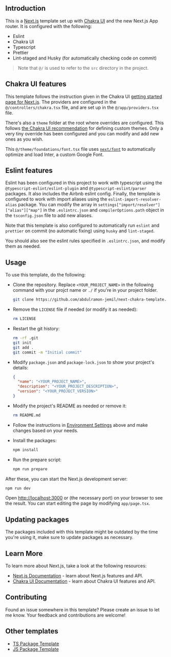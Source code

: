 ## Introduction

This is a [Next.js](https://nextjs.org/) template set up with [Chakra
UI](https://chakra-ui.com/) and the new Next.js App router. It is configured
with the following:

- Eslint
- Chakra UI
- Typescript
- Prettier
- Lint-staged and Husky (for automatically checking code on commit)

> Note that `@/` is used to refer to the `src` directory in the project.

## Chakra UI features

This template follows the instruction given in the Chakra UI [getting started
page for Next.js](https://chakra-ui.com/getting-started/nextjs-guide). The
providers are configured in the `@/controllers/chakra.tsx` file, and are set up
in the `@/app/providers.tsx` file.

There's also a `theme` folder at the root where overrides are configured. This
follows [the Chakra UI
recommendation](https://chakra-ui.com/docs/styled-system/customize-theme#scaling-out-your-project)
for defining custom themes. Only a very tiny override has been configured and
you can modify and add new ones as you wish.

This `@/theme/foundations/font.tsx` file uses
[`next/font`](https://nextjs.org/docs/basic-features/font-optimization) to
automatically optimize and load Inter, a custom Google Font.

## Eslint features

Eslint has been configured in this project to work with typescript using the
`@typescript-eslint/eslint-plugin` and `@typescript-eslint/parser` packages. It
also includes the Airbnb eslint config. Finally, the template is configured to
work with import aliases using the `eslint-import-resolver-alias` package. You
can modify the array in `settings["import/resolver"]["alias"]["map"]` in the
`.eslintrc.json` and `compilerOptions.path` object in the `tsconfig.json` file
to add new aliases.

Note that this template is also configured to automatically run `eslint` and
`prettier` on commit (no automatic fixing) using `husky` and `lint-staged`.

You should also see the eslint rules specified in `.eslintrc.json`, and modify
them as needed.

## Usage

To use this template, do the following:

- Clone the repository. Replace `<YOUR_PROJECT_NAME>` in the following command
  with your projct name or `./` if you're in your project folder.

  ```bash
  git clone https://github.com/abdulramon-jemil/next-chakra-template.git <YOUR_PROJECT_NAME>
  ```

- Remove the `LICENSE` file if needed (or modify it as needed):

  ```bash
  rm LICENSE
  ```

- Restart the git history:

  ```bash
  rm -rf .git
  git init
  git add .
  git commit -m "Initial commit"
  ```

- Modify `package.json` and `package-lock.json` to show your project's details:

  ```json
  {
    "name": "<YOUR_PROJECT_NAME>",
    "description": "<YOUR_PROJECT_DESCRIPTION>",
    "version": "<YOUR_PROJECT_VERSION>"
  }
  ```

- Modify the project's README as needed or remove it:

  ```bash
  rm README.md
  ```

- Follow the instructions in [Environment Settings](#environment-settings) above
  and make changes based on your needs.

- Install the packages:

  ```bash
  npm install
  ```

- Run the prepare script:

  ```bash
  npm run prepare
  ```

After these, you can start the Next.js development server:

```bash
npm run dev
```

Open [http://localhost:3000](http://localhost:3000) or (the necessary port) on
your browser to see the result. You can start editing the page by modifying
`app/page.tsx`.

## Updating packages

The packages included with this template might be outdated by the time you're
using it, make sure to update packages as necessary.

## Learn More

To learn more about Next.js, take a look at the following resources:

- [Next.js Documentation](https://nextjs.org/docs) - learn about Next.js
  features and API.
- [Chakra UI Documentation](https://chakra-ui.com) - learn about Chakra UI
  features and API.

## Contributing

Found an issue somewhere in this template? Please create an issue to let me
know. Your feedback and contributions are welcome!

## Other templates

- [TS Package Template](https://github.com/abdulramon-jemil/ts-package-template)
- [JS Package Template](https://github.com/abdulramon-jemil/js-package-template)
